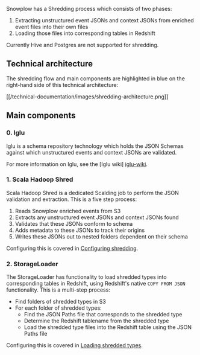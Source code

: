 Snowplow has a Shredding process which consists of two phases:

1. Extracting unstructured event JSONs and context JSONs from enriched event files into their own files
2. Loading those files into corresponding tables in Redshift

Currently Hive and Postgres are not supported for shredding.

## Technical architecture

The shredding flow and main components are highlighted in blue on the right-hand side of this technical architecture:

[[/technical-documentation/images/shredding-architecture.png]]

## Main components

### 0. Iglu

Iglu is a schema repository technology which holds the JSON Schemas against which unstructured events and context JSONs are validated.

For more information on Iglu, see the [Iglu wiki] [iglu-wiki].

### 1. Scala Hadoop Shred

Scala Hadoop Shred is a dedicated Scalding job to perform the JSON validation and extraction. This is a five step process:

1. Reads Snowplow enriched events from S3
2. Extracts any unstructured event JSONs and context JSONs found
3. Validates that these JSONs conform to schema
4. Adds metadata to these JSONs to track their origins
5. Writes these JSONs out to nested folders dependent on their schema

Configuring this is covered in [Configuring shredding](6-Configuring-shredding).

### 2. StorageLoader

The StorageLoader has functionality to load shredded types into corresponding tables in Redshift, using Redshift's native `COPY FROM JSON` functionality. This is a multi-step process:

* Find folders of shredded types in S3
* For each folder of shredded types:
  * Find the JSON Paths file that corresponds to the shredded type
  * Determine the Redshift tablename from the shredded type
  * Load the shredded type files into the Redshift table using the JSON Paths file

Configuring this is covered in [Loading shredded types](4-Loading-shredded-types).

[iglu-wiki]: https://github.com/snowplow/iglu/wiki
